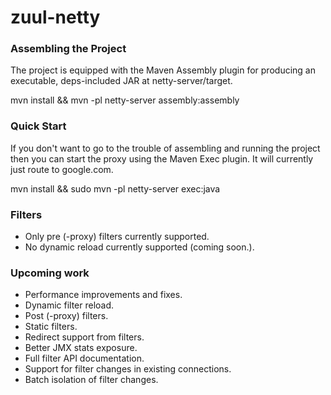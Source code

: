 zuul-netty
==========

### Assembling the Project
The project is equipped with the Maven Assembly plugin for producing an executable, deps-included JAR at netty-server/target.

mvn install && mvn -pl netty-server assembly:assembly

### Quick Start
If you don't want to go to the trouble of assembling and running the project then you can start the proxy using the Maven Exec plugin. It will currently just route to google.com.

mvn install && sudo mvn -pl netty-server exec:java

### Filters
- Only pre (-proxy) filters currently supported.
- No dynamic reload currently supported (coming soon.).

### Upcoming work
- Performance improvements and fixes.
- Dynamic filter reload.
- Post (-proxy) filters.
- Static filters.
- Redirect support from filters.
- Better JMX stats exposure.
- Full filter API documentation.
- Support for filter changes in existing connections.
- Batch isolation of filter changes.
